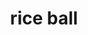 ---
layout: smileys&emotion
title: rice ball
emoji: rice_ball
permalink: 🍙.html
image: assets/img/3moji/rice_ball.png
---